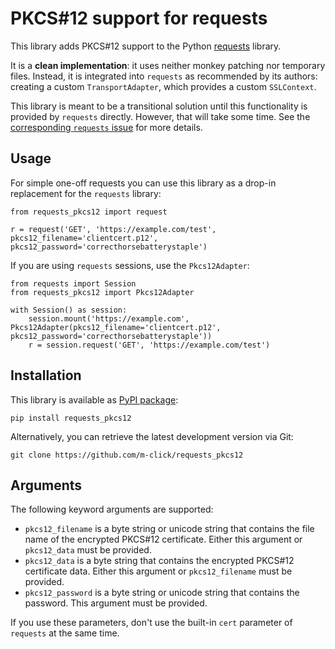 # PKCS#12 support for requests

This library adds PKCS#12 support to the Python [requests]() library.

It is a **clean implementation**: it uses neither monkey patching nor temporary files. Instead, it is integrated into `requests` as recommended by its authors: creating a custom `TransportAdapter`, which provides a custom `SSLContext`.

This library is meant to be a transitional solution until this functionality is provided by `requests` directly. However, that will take some time. See the [corresponding `requests` issue](https://github.com/requests/requests/issues/1573) for more details.

## Usage

For simple one-off requests you can use this library as a drop-in replacement for the `requests` library:

    from requests_pkcs12 import request

    r = request('GET', 'https://example.com/test', pkcs12_filename='clientcert.p12', pkcs12_password='correcthorsebatterystaple')

If you are using `requests` sessions, use the `Pkcs12Adapter`:

    from requests import Session
    from requests_pkcs12 import Pkcs12Adapter

    with Session() as session:
        session.mount('https://example.com', Pkcs12Adapter(pkcs12_filename='clientcert.p12', pkcs12_password='correcthorsebatterystaple'))
        r = session.request('GET', 'https://example.com/test')

## Installation

This library is available as [PyPI package](https://pypi.python.org/pypi/requests-pkcs12):

    pip install requests_pkcs12

Alternatively, you can retrieve the latest development version via Git:

    git clone https://github.com/m-click/requests_pkcs12

## Arguments

The following keyword arguments are supported:

* `pkcs12_filename` is a byte string or unicode string that contains the file name of the encrypted PKCS#12 certificate. Either this argument or `pkcs12_data` must be provided.
* `pkcs12_data` is a byte string that contains the encrypted PKCS#12 certificate data. Either this argument or `pkcs12_filename` must be provided.
* `pkcs12_password` is a byte string or unicode string that contains the password. This argument must be provided.

If you use these parameters, don't use the built-in `cert` parameter of `requests` at the same time.
